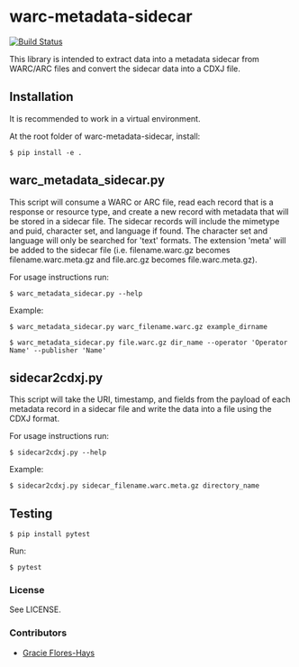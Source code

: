 # warc-metadata-sidecar

[![Build Status](https://github.com/unt-libraries/warc-metadata-sidecar/actions/workflows/test.yml/badge.svg?branch=main)](https://github.com/unt-libraries/warc-metadata-sidecar/actions)

This library is intended to extract data into a metadata sidecar from WARC/ARC files and convert the
sidecar data into a CDXJ file.

## Installation

It is recommended to work in a virtual environment.

At the root folder of warc-metadata-sidecar, install:

    $ pip install -e .

## warc_metadata_sidecar.py

This script will consume a WARC or ARC file, read each record that is a response or resource type,
and create a new record with metadata that will be stored in a sidecar file. The sidecar records
will include the mimetype and puid, character set, and language if found. The character set and
language will only be searched for 'text' formats. The extension 'meta' will be added to the
sidecar file
(i.e. filename.warc.gz becomes filename.warc.meta.gz and file.arc.gz becomes file.warc.meta.gz).

For usage instructions run:

    $ warc_metadata_sidecar.py --help

Example:

    $ warc_metadata_sidecar.py warc_filename.warc.gz example_dirname

    $ warc_metadata_sidecar.py file.warc.gz dir_name --operator 'Operator Name' --publisher 'Name'

## sidecar2cdxj.py

This script will take the URI, timestamp, and fields from the payload of each metadata record in a
sidecar file and write the data into a file using the CDXJ format.

For usage instructions run:

    $ sidecar2cdxj.py --help

Example:

    $ sidecar2cdxj.py sidecar_filename.warc.meta.gz directory_name
## Testing

    $ pip install pytest

Run:

    $ pytest

### License

See LICENSE.

### Contributors

- [Gracie Flores-Hays](https://github.com/gracieflores)